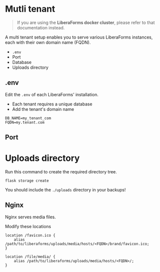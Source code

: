 # Mutli tenant

> If you are using the **LiberaForms docker cluster**, please refer to that documentation instead.

A multi tenant setup enables you to serve various LiberaForms instances, each with their own domain name (FQDN).

* `.env`
* Port
* Database
* Uploads directory


## .env

Edit the `.env` of each LiberaForms' installation.

* Each tenant requires a unique database
* Add the tenant's domain name

```
DB_NAME=my_tenant_com
FQDN=my.tenant.com
```

## Port


# Uploads directory

Run this command to create the required directory tree.

```
flask storage create
```

You should include the `./uploads` directory in your backups!

## Nginx

Nginx serves media files.

Modify these locations

```
location /favicon.ico {
    alias /path/to/liberaforms/uploads/media/hosts/<FQDN>/brand/favicon.ico;
}

location /file/media/ {
    alias /path/to/liberaforms/uploads/media/hosts/<FQDN>/;
}
```
